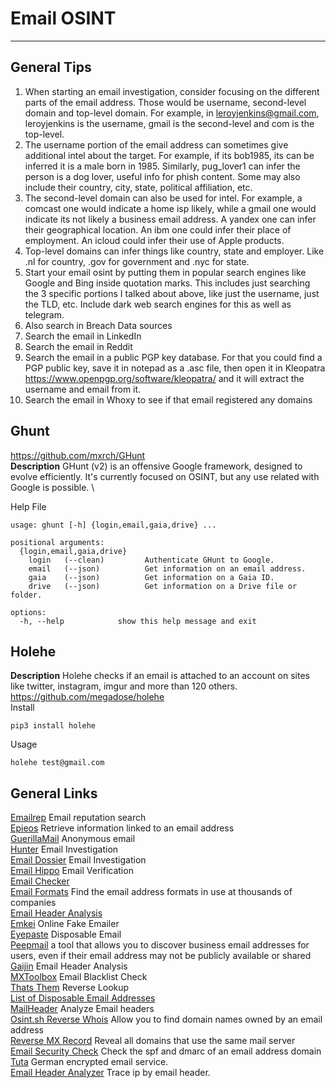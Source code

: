 # Email OSINT

***

## General Tips
1. When starting an email investigation, consider focusing on the different parts of the email address. Those would be username, second-level domain and top-level domain. For example, in leroyjenkins@gmail.com, leroyjenkins is the username, gmail is the second-level and com is the top-level.
2. The username portion of the email address can sometimes give additional intel about the target. For example, if its bob1985, its can be inferred it is a male born in 1985. Similarly, pug_lover1 can infer the person is a dog lover, useful info for phish content. Some may also include their country, city, state, political affiliation, etc.
3. The second-level domain can also be used for intel. For example, a comcast one would indicate a home isp likely, while a gmail one would indicate its not likely a business email address. A yandex one can infer their geographical location. An ibm one could infer their place of employment. An icloud could infer their use of Apple products.
4. Top-level domains can infer things like country, state and employer. Like .nl for country, .gov for government and .nyc for state.
5. Start your email osint by putting them in popular search engines like Google and Bing inside quotation marks. This includes just searching the 3 specific portions I talked about above, like just the username, just the TLD, etc. Include dark web search engines for this as well as telegram.
6. Also search in Breach Data sources
7. Search the email in LinkedIn
8. Search the email in Reddit
9. Search the email in a public PGP key database. For that you could find a PGP public key, save it in notepad as a .asc file, then open it in Kleopatra https://www.openpgp.org/software/kleopatra/ and it will extract the username and email from it.
10. Search the email in Whoxy to see if that email registered any domains

## Ghunt
https://github.com/mxrch/GHunt \
**Description** GHunt (v2) is an offensive Google framework, designed to evolve efficiently.
It's currently focused on OSINT, but any use related with Google is possible. \

Help File
```
usage: ghunt [-h] {login,email,gaia,drive} ...

positional arguments:
  {login,email,gaia,drive}
    login   (--clean)         Authenticate GHunt to Google.
    email   (--json)          Get information on an email address.
    gaia    (--json)          Get information on a Gaia ID.
    drive   (--json)          Get information on a Drive file or folder.

options:
  -h, --help            show this help message and exit
  ```

## Holehe
**Description** Holehe checks if an email is attached to an account on sites like twitter, instagram, imgur and more than 120 others. \
https://github.com/megadose/holehe \
Install
```
pip3 install holehe
```
Usage
```
holehe test@gmail.com
```

  
## General Links
[Emailrep](https://emailrep.io/) Email reputation search \
[Epieos](https://epieos.com) Retrieve information linked to an email address \
[GuerillaMail](https://www.guerrillamail.com) Anonymous email \
[Hunter](https://hunter.io) Email Investigation \
[Email Dossier](https://centralops.net/co/emaildossier.aspx) Email Investigation \
[Email Hippo](https://tools.emailhippo.com/) Email Verification \
[Email Checker](https://email-checker.net/) \
[Email Formats](https://www.email-format.com/) Find the email address formats in use at thousands of companies \
[Email Header Analysis](https://www.iptrackeronline.com/email-header-analysis.php) \
[Emkei](https://emkei.cz) Online Fake Emailer \
[Eyepaste](https://www.eyepaste.com) Disposable Email \
[Peepmail](https://samy.pl/peepmail) a tool that allows you to discover business email addresses for users, even if their email address may not be publicly available or shared \
[Gaijin](https://www.gaijin.at/en/tools/e-mail-header-analyzer) Email Header Analysis \
[MXToolbox](https://mxtoolbox.com/blacklists.aspx) Email Blacklist Check \
[Thats Them](https://thatsthem.com/reverse-email-lookup) Reverse Lookup \
[List of Disposable Email Addresses](https://github.com/disposable-email-domains/disposable-email-domains/blob/master/disposable_email_blocklist.conf) \
[MailHeader](https://mailheader.org/) Analyze Email headers \
[Osint.sh Reverse Whois](https://osint.sh/reversewhois/) Allow you to find domain names owned by an email address \
[Reverse MX Record](https://osint.sh/reversemx/) Reveal all domains that use the same mail server \
[Email Security Check](https://emailsecuritycheck.service.ncsc.gov.uk/check)  Check the spf and dmarc of an email address domain \
[Tuta](https://tuta.com) German encrypted email service. \
[Email Header Analyzer](https://iplocation.io/email-header-analyzer) Trace ip by email header.
